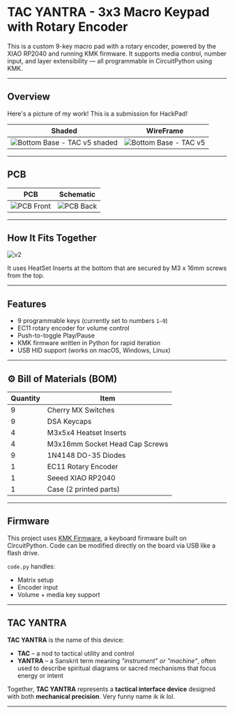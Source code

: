 # TAC YANTRA - 3x3 Macro Keypad with Rotary Encoder

This is a custom 9-key macro pad with a rotary encoder, powered by the XIAO RP2040 and running KMK firmware. It supports media control, number input, and layer extensibility — all programmable in CircuitPython using KMK.

---

## Overview

Here's a picture of my work! This is a submission for HackPad!

Shaded            |  WireFrame
:-------------------------:|:-------------------------:
![Bottom Base - TAC v5 shaded](https://github.com/user-attachments/assets/b33aa44e-7c4c-46c1-b122-d0d98e246d67)  |  ![Bottom Base - TAC v5](https://github.com/user-attachments/assets/521b8432-4ac8-4405-b809-29eab201513f)


---



##  PCB
PCB            |  Schematic
:-------------------------:|:-------------------------:
![PCB Front](https://github.com/user-attachments/assets/fe14e158-7bf4-4130-a9e4-d2c2ffe600b3)  |  ![PCB Back](https://github.com/user-attachments/assets/0920f8ec-823d-4420-902b-3d1fbaa8548c)


---
## How It Fits Together

![v2](https://github.com/user-attachments/assets/cf59dbf2-dfe0-481d-8c75-dcc189d6321b)


It uses HeatSet Inserts at the bottom that are secured by M3 x 16mm screws from the top.
 
---


##  Features

- 9 programmable keys (currently set to numbers `1–9`)
- EC11 rotary encoder for volume control
- Push-to-toggle Play/Pause
- KMK firmware written in Python for rapid iteration
- USB HID support (works on macOS, Windows, Linux)
  
---

## ⚙️ Bill of Materials (BOM)

| Quantity | Item                           |
|----------|--------------------------------|
| 9        | Cherry MX Switches             |
| 9        | DSA Keycaps                    |
| 4        | M3x5x4 Heatset Inserts         |
| 4        | M3x16mm Socket Head Cap Screws |
| 9        | 1N4148 DO-35 Diodes            |
| 1        | EC11 Rotary Encoder            |
| 1        | Seeed XIAO RP2040              |
| 1        | Case (2 printed parts)         |


---

##  Firmware

This project uses [KMK Firmware](https://github.com/KMKfw/kmk_firmware), a keyboard firmware built on CircuitPython. Code can be modified directly on the board via USB like a flash drive.

`code.py` handles:
- Matrix setup
- Encoder input
- Volume + media key support


---

##  TAC YANTRA

**TAC YANTRA** is the name of this device:

- **TAC** – a nod to tactical utility and control  
- **YANTRA** – a Sanskrit term meaning *"instrument" or "machine"*, often used to describe spiritual diagrams or sacred mechanisms that focus energy or intent  

Together, **TAC YANTRA** represents a **tactical interface device** designed with both **mechanical precision**. Very funny name ik ik lol. 

---

